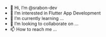 - 👋 Hi, I’m @srabon-dev
- 👀 I’m interested in Flutter App Development
- 🌱 I’m currently learning ...
- 💞️ I’m looking to collaborate on ...
- 📫 How to reach me ...

<!---
srabon-dev/srabon-dev is a ✨ special ✨ repository because its `README.md` (this file) appears on your GitHub profile.
You can click the Preview link to take a look at your changes.
--->
